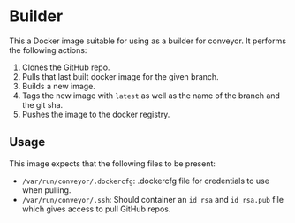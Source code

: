 # Builder

This a Docker image suitable for using as a builder for conveyor. It performs the following actions:

1. Clones the GitHub repo.
2. Pulls that last built docker image for the given branch.
3. Builds a new image.
4. Tags the new image with `latest` as well as the name of the branch and the git sha.
5. Pushes the image to the docker registry.

## Usage

This image expects that the following files to be present:

* `/var/run/conveyor/.dockercfg`: .dockercfg file for credentials to use when pulling.
* `/var/run/conveyor/.ssh`: Should container an `id_rsa` and `id_rsa.pub` file which gives access to pull GitHub repos.
